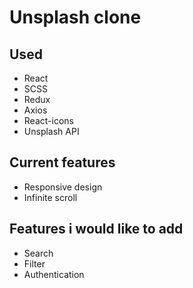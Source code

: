 # Unsplash clone

## Used
- React
- SCSS
- Redux
- Axios
- React-icons
- Unsplash API

## Current features 
- Responsive design
- Infinite scroll 

## Features i would like to add 
- Search
- Filter
- Authentication 